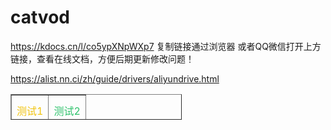 # catvod
https://kdocs.cn/l/co5ypXNpWXp7
复制链接通过浏览器 或者QQ微信打开上方链接，查看在线文档，方便后期更新修改问题！

https://alist.nn.ci/zh/guide/drivers/aliyundrive.html
<table style="border-collapse: collapse; width: 54.4615%; height: 41.1876px;" border="1">
<tbody>
<tr style="height: 51.5938px;">
<td style="width: 50.0385%; height: 21.5938px;"><span style="color: #f1c40f;">测试1</span></td>
<td style="width: 50.0385%; height: 21.5938px;"><span style="color: #2dc26b;">测试2</span></td>
</tr>
<tr style="height: 19.5938px;">
<td style="width: 50.0385%; height: 19.5938px;"><span style="color: #3598db;">测试3</span></td>
<td style="width: 50.0385%; height: 19.5938px;"><span style="color: #e03e2d;">测试4</span></td>
</tr>
</tbody>
</table>
<div id="phraseJoinewrskdfdswerhnyikyofd" data-v-app="">
<div class="xx-qy-style-light" data-v-0b92bdf5="">&nbsp;</div>
</div>
